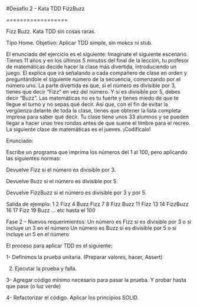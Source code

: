 #Desafío 2 - Kata TDD FizzBuzz

==================

Fizz Buzz. Kata TDD sin cosas raras.

Tipo Home. Objetivo: Aplicar TDD simple, sin mokcs ni stub.


El enunciado del ejercicio es el siguiente: Imagínate el siguiente escenario. Tienes 11 años y en los últimos 5 minutos del final de la lección, tu profesor de matemáticas decide hacer la clase más divertida, introduciendo un juego. El explica que irá señalando a cada compañero de clase en orden y preguntándole el siguiente número de la secuencia, comenzando por el número uno. La parte divertida es que, si el número es divisible por 3, tienes que decir “Fizz” en vez del número. Y si es divisible por 5, debes decir “Buzz”. Las matemáticas no es tu fuerte y tienes miedo de que te llegue el turno y no sepas qué decir. Así que, con el fin de evitar la vergüenza delante de toda la clase, tienes que obtener la lista completa impresa para saber qué decir. Tu clase tiene unos 33 alumnos y se pueden llegar a hacer unas tres rondas antes de que suene el timbre para el recreo. La siguiente clase de matemáticas es el jueves. ¡Codifícalo!


Enunciado:

Escribe un programa que imprima los números del 1 al 100, pero aplicando las siguientes normas:

Devuelve Fizz si el número es divisible por 3.

Devuelve Buzz si el número es divisible por 5.

Devuelve FizzBuzz si el número es divisible por 3 y por 5.

Salida de ejemplo: 1 2 Fizz 4 Buzz Fizz 7 8 Fizz Buzz 11 Fizz 13 14 FizzBuzz 16 17 Fizz 19 Buzz … etc hasta el 100


Fase 2 – Nuevos requerimientos:
Un número es Fizz si es divisible por 3 o si incluye un 3 en el número
Un número es Buzz si es divisible por 5 o si incluye un 5 en el número


El proceso para aplicar TDD es el siguiente:

1- Definimos la prueba unitaria. (Preparar valores, hacer, Assert)

2. Ejecutar la prueba y falla.

3- Agregar código mínimo necesario para pasar la prueba. Y probar hasta que pase (o luz verde)

4- Refactorizar el código. Aplicar los principios SOLID.
